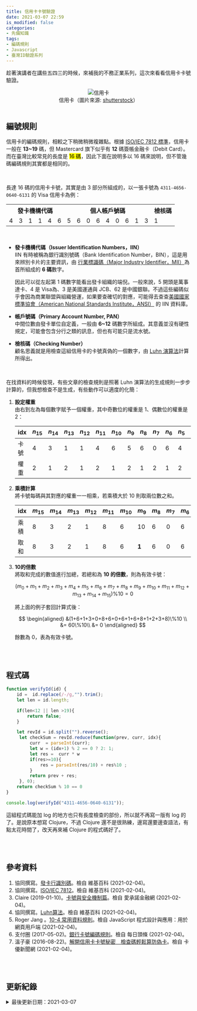 ```yaml
---
title: 信用卡卡號驗證
date: 2021-03-07 22:59
is_modified: false
categories:
- 先備知識
tags:
- 編碼規則
- Javascript
- 臺灣ID驗證系列
--- 
```


趁著演講者在講些五四三的時候，來補我的不務正業系列，這次來看看信用卡卡號驗證。
<!--more-->

<center> <img src="https://i.imgur.com/60gBFeq.jpg?1" alt="信用卡"></center>
<center class="imgtext">信用卡（圖片來源: <a href="https://www.shutterstock.com/zh-Hant/discover/image-footage-music?kw=shutterstock&c3apidt=p15867520243&gclid=Cj0KCQiA0-6ABhDMARIsAFVdQv-8MA9Y7Q9L9uCanv_OyNtEbjV-ydbXQfXYXYP0NkXR6z705PN5MAkaAgBNEALw_wcB&gclsrc=aw.ds" class="imgtext">shutterstock</a>）</center>
<br>

## 編號規則
信用卡的編碼規則，相較之下稍微稍微複雜點。根據 [ISO/IEC 7812 標準](https://zh.wikipedia.org/wiki/ISO/IEC_7812)，信用卡一般在 **13~19** 碼，但 Mastercard 旗下似乎有 **12** 碼簽帳金融卡（Debit Card）。而在臺灣比較常見的長度是 <mark>16 碼</mark>，因此下面在說明多以 16 碼來說明，但不管幾碼編碼規則其實都是相同的。

<br>

長達 16 碼的信用卡卡號，其實是由 3 部分所組成的，以一張卡號為 `4311-4656-0640-6131` 的 Visa 信用卡為例：

<table>
    <tbody>
    <tr>
      <th colspan="6">發卡機構代碼</th>
      <th colspan="9">個人帳戶號碼</th>   
      <th>檢核碼</th>
    </tr>
    <tr>
      <td>4</td>
      <td>3</td>
      <td>1</td>
      <td>1</td>
      <td>4</td>
      <td>6</td>
      <td>5</td>
      <td>6</td>
      <td>0</td>
      <td>6</td>
      <td>4</td>
      <td>0</td>
      <td>6</td>
      <td>1</td>
      <td>3</td>
      <td>1</td>
    </tr>
    </tbody>
</table>
<br>

- **發卡機構代碼（Issuer Identification Numbers，IIN）**  
    IIN 有時被稱為銀行識別號碼（Bank Identification Number，BIN），這是用來辨別卡片的主要資訊，由 [行業標識碼（Major Industry Identifier，MII）](https://zh.wikipedia.org/wiki/ISO/IEC_7812#%E8%A1%8C%E4%B8%9A%E6%A0%87%E8%AF%86%E7%AC%A6)為首所組成的 **6 碼**數字。 

    因此可以從左起第 1 碼數字能看出發卡組織的端倪。一般來說，5 開頭是萬事達卡、4 是 Visa為、3 是美國運通與 JCB、62 是中國銀聯。不過這些編碼似乎會因為商業聯盟與組織營運，如果要查確切的對應，可能得去查查[美國國家標準協會（American National Standards Institute，ANSI）](https://www.ansi.org/) 的 IIN 資料庫。
   
  
- **帳戶號碼（Primary Account Number, PAN）**  
    中間位數由發卡單位自定義，一般由 **6~12** 碼數字所組成。其意義並沒有硬性規定，可能會包含分行之類的訊息，但也有可能只是流水號。
    
- **檢核碼（Checking Number）**  
    顧名思義就是用檢查這組信用卡的卡號真偽的一個數字，由 [Luhn 演算法](https://zh.wikipedia.org/wiki/Luhn%E7%AE%97%E6%B3%95)計算所得出。


<br>

在找資料的時候發現，有些文章的檢查規則是照著 Luhn 演算法的生成規則一步步計算的，但我想檢查不是生成，有些動作可以適度的化簡：

1. **設定權重**  
    由右到左為每個數字賦予一個權重，其中奇數位的權重是 1、偶數位的權重是 2：

    | idx | $n_{15}$ | $n_{14}$ | $n_{13}$ | $n_{12}$ | $n_{11}$ | $n_{10}$ | $n_9$ | $n_8$ | $n_7$ | $n_6$ | $n_5$ | $n_4$ | $n_3$ | $n_2$ | $n_1$ | $n_0$ |
    | ----- | -------- | -------- | -------- | -------- | -------- | -------- | ----- | ----- | ----- | ----- | ----- | ----- | ----- | ----- | ----- | ----- |
    | 卡號  | 4        | 3        | 1        | 1        | 4        | 6        | 5     | 6     | 0     | 6     | 4     | 0     | 6     | 1     | 3     | 1     |
    | 權重  | 2        | 1        | 2        | 1        | 2        | 1        | 2     | 1     | 2     | 1     | 2     | 1     | 2     | 1     | 2     | 1     |

2. **乘積計算**  
    將卡號每碼與其對應的權重一一相乘，若乘積大於 10 則取兩位數之和。
    
    
    | idx | $m_{15}$ | $m_{14}$ | $m_{13}$ | $m_{12}$ | $m_{11}$ | $m_{10}$ | $m_9$ | $m_8$ | $m_7$ | $m_6$ | $m_5$ | $m_4$ | $m_3$ | $m_2$ | $m_1$ | $m_0$ |
    | ----- | -------- | -------- | -------- | -------- | -------- | -------- | ----- | ----- | ----- | ----- | ----- | ----- | ----- | ----- | ----- | ----- |
    | 乘積  | 8        | 3        | 2        | 1        | 8        | 6        | 10     | 6     | 0     | 6     | 8    | 0     | 12     | 1     | 6     | 1     |
    | 取和  | 8        | 3        | 2        | 1        | 8        | 6        | **1**     | 6     | 0     | 6     | 8     | 0     | **3**     | 1     | 6    | 1     |


3. **10的倍數**      
    將取和完成的數值進行加總，若總和為 **10 的倍數**，則為有效卡號：  
    
    $$
    (m_{0}+m_{1}+m_{2}+m_{3}+m_{4}+m_{5}+m_{6}+m_{7}+m_{8}+m_{9}+m_{10}+m_{11}+m_{12}+m_{13}+m_{14}+m_{15})\%10 = 0
    $$ 
    
    將上面的例子套回計算式後：
    
    $$
    \begin{aligned}	
    &(1+6+1+3+0+8+6+0+6+1+6+8+1+2+3+8)\%10 \\
    &= 60\%10\\
    &= 0
    \end{aligned}
    $$ 
    
    餘數為 0，表為有效卡號。
 
    
    

<br><br> 
 
## 程式碼

```javascript
function verifyId(id) {
    id =  id.replace(/-/g,"").trim();
    let len = id.length;

    if(len<12 || len >19){
        return false;
    }

    let revId = id.split("").reverse();
     let checkSum = revId.reduce(function(prev, curr, idx){
         curr  = parseInt(curr);
         let w = (idx+1) % 2 == 0 ? 2: 1;
         let res =  curr * w 
         if(res>=10){
             res = parseInt(res/10) + res%10 ;
         }
         return prev + res;
     }, 0);
    return checkSum % 10 == 0
}

console.log(verifyId("4311-4656-0640-6131"));
```

這組程式碼能加 log 的地方也只有長度檢查的部份，所以就不再寫一版有 log 的了。是說原本想寫 Clojure，不過 Clojure 還不是很熟練，邊寫還要邊查語法，有點太花時間了，改天再來補 Clojure 的程式碼好了。

<br><br> 

## 參考資料 
1. 協同撰寫。[發卡行識別碼](https://zh.wikipedia.org/wiki/%E5%8F%91%E5%8D%A1%E8%A1%8C%E8%AF%86%E5%88%AB%E7%A0%81)。檢自 維基百科 (2021-02-04)。
2. 協同撰寫。[ISO/IEC 7812](https://zh.wikipedia.org/wiki/ISO/IEC_7812)。檢自 維基百科 (2021-02-04)。
3. Claire (2019-01-10)。[卡號與安全機制篇](https://ipromise.com.tw/blog/post/creditcard-bin-number)。檢自 愛承諾金融網 (2021-02-04)。
4. 協同撰寫。[Luhn算法](https://zh.wikipedia.org/wiki/Luhn%E7%AE%97%E6%B3%95)。檢自 維基百科 (2021-02-04)。
5. Roger Jang 。[10-4 常用資料規則](http://mirlab.org/jang/books/javascript/dataRule.asp?title=10-4%20%B1%60%A5%CE%B8%EA%AE%C6%B3W%ABh)。檢自 JavaScript 程式設計與應用：用於網頁用戶端 (2021-02-04)。 
6. 支付圈 (2017-05-02)。[銀行卡號編碼規則](https://kknews.cc/finance/85jp284.html)。檢自 每日頭條 (2021-02-04)。
7. 溫子豪 (2016-08-22)。[解開信用卡卡號秘密　檢查碼輕鬆算防偽卡](https://www.cardu.com.tw/news/detail.php?nt_pk=4&ns_pk=30424)。檢自 卡優新聞網 (2021-02-04)。

<br><br> 

## 更新紀錄
<details class="update_stamp">
  <summary>最後更新日期：2021-03-07</summary>
  <ul>
    <li>2021-03-07 發布</li>
    <li>2021-02-04 完稿</li>
    <li>2021-02-04 起稿</li>
  </ul>
</details>